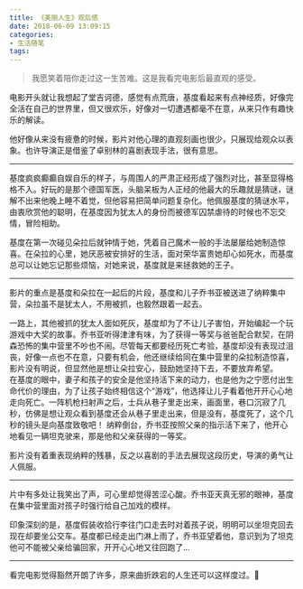 ```yaml
---
title: 《美丽人生》观后感
date: 2018-06-09 13:09:15
categories:
- 生活随笔
tags:
---
```

> 我愿笑着陪你走过这一生苦难。这是我看完电影后最直观的感受。

电影开头就让我想起了堂吉诃德，感觉有点荒唐，基度看起来有点神经质，好像完全活在自己的世界里，但又很欢乐，好像对一切遭遇都毫不在意，从来只作有趣快乐的解读。

他好像从来没有疲惫的时候，影片对他心理的直观刻画也很少，只展现给观众以表象。也许导演正是借鉴了卓别林的喜剧表现手法，很有意思。
***

基度疯疯癫癫自娱自乐的样子，与周围人的严肃正经形成了强烈对比，甚至显得格格不入。好玩的是那个德国军医，头脑呆板为人正经的他最大的乐趣就是猜谜，谜解不出来他晚上睡不着觉，但他容易把简单问题复杂化。他佩服基度的猜谜水平，由衷欣赏他的聪明，在基度因为犹太人的身份而被德军囚禁虐待的时候也不忘交情，冒险相助。

基度在第一次碰见朵拉后就钟情于她，凭着自己魔术一般的手法屡屡给她制造惊喜。在朵拉的心里，她厌恶被安排好的生活，面对荣华富贵她却心如死水，而基度总可以让她忘记那些烦恼，对她来说，基度就是来拯救她的王子。
***
影片的重点是基度和朵拉在一起后的片段，基度和儿子乔书亚被送进了纳粹集中营，朵拉虽不是犹太人，不用被抓，也毅然跟着一起去。

一路上，其他被抓的犹太人面如死灰，基度却为了不让儿子害怕，开始编起一个玩游戏中大奖的故事。乔书亚听得津津有味，为了获得一等奖与爸爸配合默契，在阴森恐怖的集中营里不吵也不闹。尽管每天都要经历死亡考验，基度却没有表现过沮丧，好像一点也不在意，只要有机会，他还继续给同在集中营里的朵拉制造惊喜，影片没有明说，但显然他是想让朵拉安心，鼓励她坚持下去，不要放弃希望。  
在基度的眼中，妻子和孩子的安全是他坚持活下来的动力，也是他为之宁愿付出生命代价的理由，为了让孩子始终相信这个“游戏”，他选择让儿子看着他开开心心地走向死亡。一阵机枪扫射声之后，士兵从巷子里走出来，画面里，巷口沉寂了几秒，仿佛是想让观众看到基度还会从巷子里走出来，但是没有，基度死了，这个几秒的镜头是向基度致敬吧！
纳粹倒台，乔书亚按照父亲的指示活下来了，他开心地看见一辆坦克驶来，那是他和父亲获得的一等奖。

影片没有着重表现纳粹的残暴，反之以喜剧的手法去展现这段历史，导演的勇气让人佩服。
***
片中有多处让我笑出了声，可心里却觉得苦涩心酸。乔书亚天真无邪的眼神，基度在集中营里面对孩子时强行给自己加戏的模样。

印象深刻的是，基度假装收拾行李往门口走去时对着孩子说，明明可以坐坦克回去现在却要坐公交车。基度都已经走出门淋上雨了，乔书亚望着他，意识到为了坦克他可不能被父亲给骗回家，开开心心地又往回跑了...
***
看完电影觉得豁然开朗了许多，原来曲折跌宕的人生还可以这样度过。🤠

